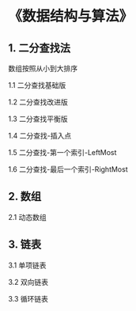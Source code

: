 # 《数据结构与算法》

## 1. 二分查找法
数组按照从小到大排序

1.1 二分查找基础版

1.2 二分查找改进版

1.3 二分查找平衡版

1.4 二分查找-插入点

1.5 二分查找-第一个索引-LeftMost

1.6 二分查找-最后一个索引-RightMost

## 2. 数组
2.1 动态数组


## 3. 链表
3.1 单项链表

3.2 双向链表

3.3 循环链表
